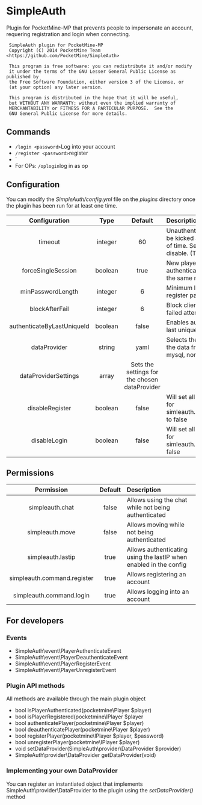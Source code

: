 # SimpleAuth

Plugin for PocketMine-MP that prevents people to impersonate an account, requering registration and login when connecting.

	 SimpleAuth plugin for PocketMine-MP
     Copyright (C) 2014 PocketMine Team <https://github.com/PocketMine/SimpleAuth>

     This program is free software: you can redistribute it and/or modify
     it under the terms of the GNU Lesser General Public License as published by
     the Free Software Foundation, either version 3 of the License, or
     (at your option) any later version.

     This program is distributed in the hope that it will be useful,
     but WITHOUT ANY WARRANTY; without even the implied warranty of
     MERCHANTABILITY or FITNESS FOR A PARTICULAR PURPOSE.  See the
     GNU General Public License for more details.


## Commands


* `/login <password>`Log into your account
* `/register <password>`register
* `
* For OPs: `/oplogin`log in as op


## Configuration

You can modify the _SimpleAuth/config.yml_ file on the _plugins_ directory once the plugin has been run for at least one time.

| Configuration | Type | Default | Description |
| :---: | :---: | :---: | :--- |
| timeout | integer | 60 | Unauthenticated players will be kicked after this period of time. Set it to 0 to disable. (TODO) |
| forceSingleSession | boolean | true | New players won't kick an authenticated player if using the same name. |
| minPasswordLength | integer | 6 | Minimum length of the register password. |
| blockAfterFail | integer | 6 | Block clients after several failed attempts |
| authenticateByLastUniqueId | boolean | false | Enables authentication by last unique id. |
| dataProvider | string | yaml | Selects the provider to get the data from (yaml, sqlite3, mysql, none) |
| dataProviderSettings | array | Sets the settings for the chosen dataProvider |
| disableRegister | boolean | false | Will set all the permissions for simleauth.command.register to false |
| disableLogin | boolean | false | Will set all the permissions for simleauth.command.login to false |

## Permissions

| Permission | Default | Description |
| :---: | :---: | :--- |
| simpleauth.chat | false | Allows using the chat while not being authenticated |
| simpleauth.move | false | Allows moving while not being authenticated |
| simpleauth.lastip | true | Allows authenticating using the lastIP when enabled in the config |
| simpleauth.command.register | true | Allows registering an account |
| simpleauth.command.login | true | Allows logging into an account |

## For developers

### Events

* SimpleAuth\event\PlayerAuthenticateEvent
* SimpleAuth\event\PlayerDeauthenticateEvent
* SimpleAuth\event\PlayerRegisterEvent
* SimpleAuth\event\PlayerUnregisterEvent

### Plugin API methods

All methods are available through the main plugin object

* bool isPlayerAuthenticated(pocketmine\Player $player)
* bool isPlayerRegistered(pocketmine\IPlayer $player
* bool authenticatePlayer(pocketmine\Player $player)
* bool deauthenticatePlayer(pocketmine\Player $player)
* bool registerPlayer(pocketmine\IPlayer $player, $password)
* bool unregisterPlayer(pocketmine\IPlayer $player)
* void setDataProvider(SimpleAuth\provider\DataProvider $provider)
* SimpleAuth\provider\DataProvider getDataProvider(void)

### Implementing your own DataProvider

You can register an instantiated object that implements SimpleAuth\provider\DataProvider to the plugin using the _setDataProvider()_ method

